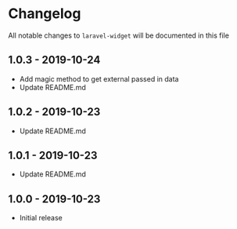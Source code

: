 # Changelog

All notable changes to `laravel-widget` will be documented in this file

## 1.0.3 - 2019-10-24

-   Add magic method to get external passed in data
-   Update README.md

## 1.0.2 - 2019-10-23

-   Update README.md

## 1.0.1 - 2019-10-23

-   Update README.md

## 1.0.0 - 2019-10-23

-   Initial release
